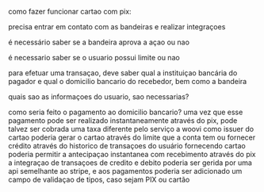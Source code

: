 como fazer funcionar cartao com pix:


precisa entrar em contato com as bandeiras e realizar integraçoes

é necessário saber se a bandeira aprova a açao ou nao

é necessario saber se o usuario possui limite ou nao

para efetuar uma transaçao, deve saber qual a instituiçao bancária do pagador e qual o domicilio bancario do recebedor, bem como a bandeira


quais sao as informaçoes do usuario, sao necessarias?

como seria feito o pagamento ao domicilio bancario? uma vez que esse pagamento pode ser realizado instantaneamente através do pix, pode talvez ser cobrada uma taxa diferente pelo serviço
a woovi como issuer do cartao poderia gerar o cartao através do limite que a conta tem ou fornecer crédito através do historico de transaçoes do usuário
fornecendo cartao poderia permitir a antecipaçao instantanea com recebimento através do pix
a integraçao de transaçoes de credito e debito poderia ser gerida por uma api semelhante ao stripe, e aos pagamentos poderia ser adicionado um campo de validaçao de tipos, caso sejam PIX ou cartão